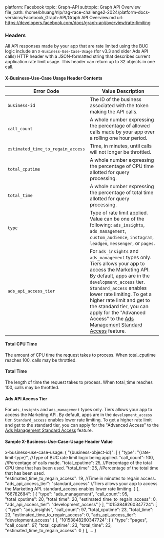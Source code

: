 platform: Facebook
topic: Graph-API
subtopic: Graph API Overview
file_path: /home/bhuang/nlp/rag-race-challenge2-2024/platform-docs-versions/Facebook_Graph-API/Graph API Overview.md
url: https://developers.facebook.com/docs/graph-api/overview/rate-limiting


### Headers

All API responses made by your app that are rate limited using the BUC logic include an `X-Business-Use-Case-Usage` (for v3.3 and older Ads API calls) HTTP header with a JSON-formatted string that describes current application rate limit usage. This header can return up to 32 objects in one call.

#### X-Business-Use-Case Usage Header Contents

| Error Code | Value Description |
| --- | --- |
| `business-id` | The ID of the business associated with the token making the API calls. |
| `call_count` | A whole number expressing the percentage of allowed calls made by your app over a rolling one hour period. |
| `estimated_time_to_regain_access` | Time, in minutes, until calls will not longer be throttled. |
| `total_cputime` | A whole number expressing the percentage of CPU time allotted for query processing. |
| `total_time` | A whole number expressing the percentage of total time allotted for query processing. |
| `type` | Type of rate limit applied. Value can be one of the following: `ads_insights`, `ads_management`, `custom_audience`, `instagram`, `leadgen`, `messenger`, or `pages`. |
| `ads_api_access_tier` | For `ads_insights` and `ads_management` types only. Tiers allows your app to access the Marketing API. By default, apps are in the `development_access` tier. `Standard_access` enables lower rate limiting. To get a higher rate limit and get to the standard tier, you can apply for the "Advanced Access" to the [Ads Management Standard Access](https://developers.facebook.com/docs/marketing-api/overview/authorization#layer-2--access-levels--permissions--and-features) feature. |

#### Total CPU Time

The amount of CPU time the request takes to process. When total\_cputime reaches 100, calls may be throttled.

#### Total Time

The length of time the request takes to process. When total\_time reaches 100, calls may be throttled.

#### Ads API Access Tier

For `ads_insights` and `ads_management` types only. Tiers allows your app to access the Marketing API. By default, apps are in the `development_access` tier. `Standard_access` enables lower rate limiting. To get a higher rate limit and get to the standard tier, you can apply for the "Advanced Access" to the [Ads Management Standard Access](https://developers.facebook.com/docs/marketing-api/overview/authorization#layer-2--access-levels--permissions--and-features) feature.

#### Sample X-Business-Use-Case-Usage Header Value

x-business-use-case-usage: {
    "{business-object-id}": \[
        {
            "type": "{rate-limit-type}",           //Type of BUC rate limit logic being applied.
            "call\_count": 100,                     //Percentage of calls made. 
            "total\_cputime": 25,                   //Percentage of the total CPU time that has been used.
            "total\_time": 25,                      //Percentage of the total time that has been used.   
            "estimated\_time\_to\_regain\_access": 19,  //Time in minutes to regain access.
            "ads\_api\_access\_tier": "standard\_access"  //Tiers allows your app to access the Marketing API. standard\_access enables lower rate limiting.
        }
    \],      
    "66782684": \[
        {
            "type": "ads\_management",
            "call\_count": 95,
            "total\_cputime": 20,
            "total\_time": 20,
            "estimated\_time\_to\_regain\_access": 0,
            "ads\_api\_access\_tier": "development\_access" 
        }
    \],
    "10153848260347724": \[
        {
            "type": "ads\_insights",
            "call\_count": 97,
            "total\_cputime": 23,
            "total\_time": 23,
            "estimated\_time\_to\_regain\_access": 0,
            "ads\_api\_access\_tier": "development\_access"
        }
    \],
    "10153848260347724": \[
        {
            "type": "pages",
            "call\_count": 97,
            "total\_cputime": 23,
            "total\_time": 23,
            "estimated\_time\_to\_regain\_access": 0
        }
    \],
...
}